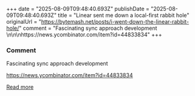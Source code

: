 +++
date = "2025-08-09T09:48:40.693Z"
publishDate = "2025-08-09T09:48:40.693Z"
title = "Linear sent me down a local-first rabbit hole"
originalUrl = "https://bytemash.net/posts/i-went-down-the-linear-rabbit-hole/"
comment = "Fascinating sync approach development \n\n\nhttps://news.ycombinator.com/item?id=44833834"
+++

### Comment

Fascinating sync approach development 


https://news.ycombinator.com/item?id=44833834

[Read more](https://bytemash.net/posts/i-went-down-the-linear-rabbit-hole/)
